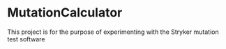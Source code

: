 # MutationCalculator
This project is for the purpose of experimenting with the Stryker mutation test software
